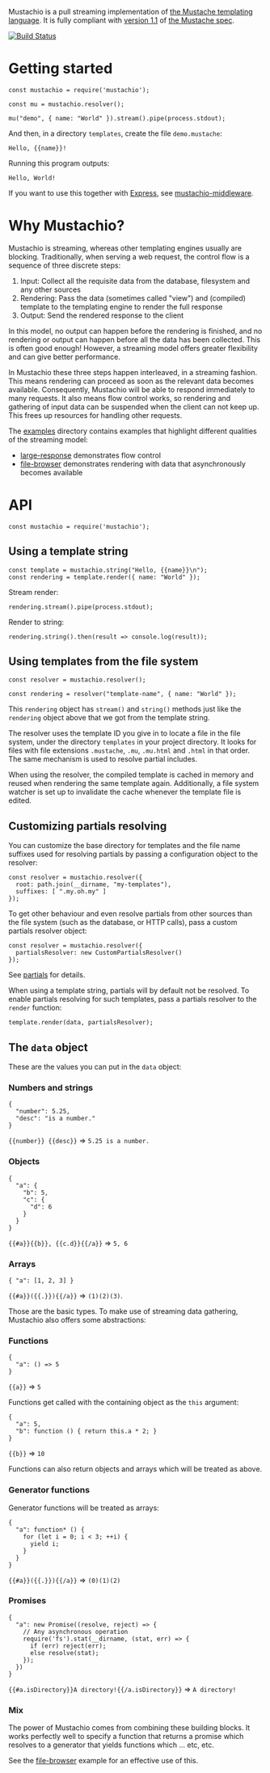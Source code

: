 Mustachio is a pull streaming implementation of [the Mustache templating
language][mustache]. It is fully compliant with [version 1.1][v1.1.3] of [the
Mustache spec][spec].

[mustache]: https://mustache.github.io/mustache.5.html
[v1.1.3]: https://github.com/mustache/spec/tree/v1.1.3
[spec]: https://github.com/mustache/spec

[![Build Status](https://travis-ci.org/maghoff/mustachio.svg?branch=master)](https://travis-ci.org/maghoff/mustachio)

Getting started
===============

    const mustachio = require('mustachio');

    const mu = mustachio.resolver();

    mu("demo", { name: "World" }).stream().pipe(process.stdout);

And then, in a directory `templates`, create the file `demo.mustache`:

    Hello, {{name}}!

Running this program outputs:

    Hello, World!

If you want to use this together with [Express][express], see [mustachio-middleware][middleware].

[express]: http://expressjs.com/
[middleware]: https://www.npmjs.com/package/mustachio-middleware

Why Mustachio?
==============
Mustachio is streaming, whereas other templating engines usually are blocking.
Traditionally, when serving a web request, the control flow is a sequence of
three discrete steps:

 1. Input: Collect all the requisite data from the database, filesystem and any
    other sources
 2. Rendering: Pass the data (sometimes called "view") and (compiled) template
    to the templating engine to render the full response
 3. Output: Send the rendered response to the client

In this model, no output can happen before the rendering is finished, and no
rendering or output can happen before all the data has been collected. This is
often good enough! However, a streaming model offers greater flexibility and
can give better performance.

In Mustachio these three steps happen interleaved, in a streaming fashion.
This means rendering can proceed as soon as the relevant data becomes
available. Consequently, Mustachio will be able to respond immediately to many
requests. It also means flow control works, so rendering and gathering of
input data can be suspended when the client can not keep up. This frees up
resources for handling other requests.

The [examples][examples] directory contains examples that highlight different
qualities of the streaming model:

 * [large-response][large-response] demonstrates flow control
 * [file-browser][file-browser] demonstrates rendering with data that
   asynchronously becomes available

[examples]: https://github.com/maghoff/mustachio/tree/master/examples
[large-response]: https://github.com/maghoff/mustachio/tree/master/examples/large-response
[file-browser]: https://github.com/maghoff/mustachio/tree/master/examples/file-browser

API
===

    const mustachio = require('mustachio');

Using a template string
-----------------------
    const template = mustachio.string("Hello, {{name}}\n");
    const rendering = template.render({ name: "World" });

Stream render:

    rendering.stream().pipe(process.stdout);

Render to string:

    rendering.string().then(result => console.log(result));

Using templates from the file system
------------------------------------
    const resolver = mustachio.resolver();

    const rendering = resolver("template-name", { name: "World" });

This `rendering` object has `stream()` and `string()` methods just like the
`rendering` object above that we got from the template string.

The resolver uses the template ID you give in to locate a file in the file
system, under the directory `templates` in your project directory. It looks for
files with file extensions  `.mustache`, `.mu`, `.mu.html` and `.html` in that
order. The same mechanism is used to resolve partial includes.

When using the resolver, the compiled template is cached in memory and reused
when rendering the same template again. Additionally, a file system watcher is
set up to invalidate the cache whenever the template file is edited.

Customizing partials resolving
------------------------------
You can customize the base directory for templates and the file name suffixes
used for resolving partials by passing a configuration object to the resolver:

    const resolver = mustachio.resolver({
      root: path.join(__dirname, "my-templates"),
      suffixes: [ ".my.oh.my" ]
    });

To get other behaviour and even resolve partials from other sources than the
file system (such as the database, or HTTP calls), pass a custom partials
resolver object:

    const resolver = mustachio.resolver({
      partialsResolver: new CustomPartialsResolver()
    });

See [partials][partials] for details.

[partials]: https://github.com/maghoff/mustachio/tree/master/lib/partials

When using a template string, partials will by default not be resolved. To
enable partials resolving for such templates, pass a partials resolver to the
`render` function:

    template.render(data, partialsResolver);

The `data` object
-----------------
These are the values you can put in the `data` object:

### Numbers and strings ###
    {
      "number": 5.25,
      "desc": "is a number."
    }

`{{number}} {{desc}}` ⇒ `5.25 is a number.`

### Objects ###
    {
      "a": {
        "b": 5,
        "c": {
          "d": 6
        }
      }
    }

`{{#a}}{{b}}, {{c.d}}{{/a}}` ⇒ `5, 6`

### Arrays ###
    { "a": [1, 2, 3] }

`{{#a}}({{.}}){{/a}}` ⇒ `(1)(2)(3)`.

Those are the basic types. To make use of streaming data gathering, Mustachio
also offers some abstractions:

### Functions ###
    {
      "a": () => 5
    }

`{{a}}` ⇒ `5`

Functions get called with the containing object as the `this` argument:

    {
      "a": 5,
      "b": function () { return this.a * 2; }
    }

`{{b}}` ⇒ `10`

Functions can also return objects and arrays which will be treated as above.

### Generator functions ###
Generator functions will be treated as arrays:

    {
      "a": function* () {
        for (let i = 0; i < 3; ++i) {
          yield i;
        }
      }
    }

`{{#a}}({{.}}){{/a}}` ⇒ `(0)(1)(2)`

### Promises ###
    {
      "a": new Promise((resolve, reject) => {
        // Any asynchronous operation
        require('fs').stat(__dirname, (stat, err) => {
          if (err) reject(err);
          else resolve(stat);
        });
      })
    }

`{{#a.isDirectory}}A directory!{{/a.isDirectory}}` ⇒ `A directory!`

### Mix ###
The power of Mustachio comes from combining these building blocks. It works
perfectly well to specify a function that returns a promise which resolves to
a generator that yields functions which ... etc, etc.

See the [file-browser][file-browser] example for an effective use of this.
